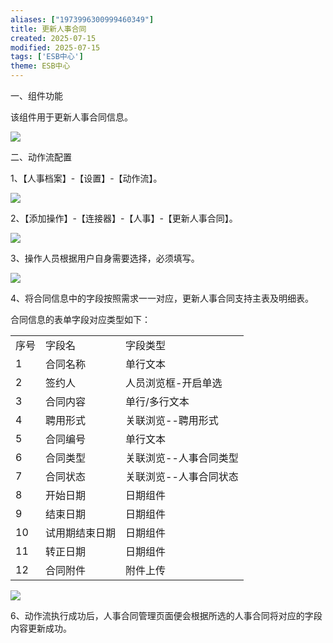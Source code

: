 ```yaml
---
aliases: ["1973996300999460349"]
title: 更新人事合同
created: 2025-07-15
modified: 2025-07-15
tags: ['ESB中心']
theme: ESB中心
---
```


一、组件功能

该组件用于更新人事合同信息。

![](4f1627cc699f991b5f778de95728423c.jpg)

二、动作流配置

1、【人事档案】-【设置】-【动作流】。

![](6e52ad8aebe05c8a3f48fe5f319f4e8b.jpg)

2、【添加操作】-【连接器】-【人事】-【更新人事合同】。

![](5c4e68e11c96f3686383c28970af151a.jpg)

3、操作人员根据用户自身需要选择，必须填写。

![](5512d03d630c7bc42ea7dea63d4e4def.jpg)

4、将合同信息中的字段按照需求一一对应，更新人事合同支持主表及明细表。

合同信息的表单字段对应类型如下：

|  |  |  |
| --- | --- | --- |
| 序号 | 字段名 | 字段类型 |
| 1 | 合同名称 | 单行文本 |
| 2 | 签约人 | 人员浏览框-开启单选 |
| 3 | 合同内容 | 单行/多行文本 |
| 4 | 聘用形式 | 关联浏览--聘用形式 |
| 5 | 合同编号 | 单行文本 |
| 6 | 合同类型 | 关联浏览--人事合同类型 |
| 7 | 合同状态 | 关联浏览--人事合同状态 |
| 8 | 开始日期 | 日期组件 |
| 9 | 结束日期 | 日期组件 |
| 10 | 试用期结束日期 | 日期组件 |
| 11 | 转正日期 | 日期组件 |
| 12 | 合同附件 | 附件上传 |

![](423940797d1479e0ab1c2ec1be01321f.jpg)

6、动作流执行成功后，人事合同管理页面便会根据所选的人事合同将对应的字段内容更新成功。